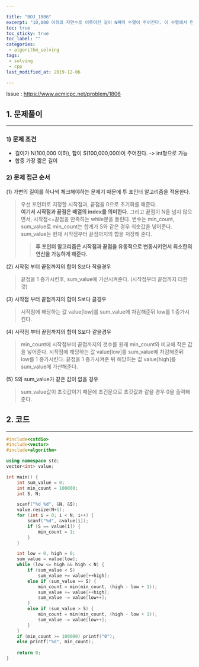 ```yaml
---

title: "BOJ_1806"  
excerpt: "10,000 이하의 자연수로 이루어진 길이 N짜리 수열이 주어진다. 이 수열에서 연속된 수들의 부분합 중에 그 합이 S 이상이 되는 것 중, 가장 짧은 것의 길이를 구하는 프로그램을 작성하시오."  
toc: true  
toc_sticky: true  
toc_label: ""  
categories:  
 - algorithm_solving  
tags:  
 - solving  
 - cpp  
last_modified_at: 2019-12-06

---
```


Issue : <https://www.acmicpc.net/problem/1806>

## 1. 문제풀이  

- - -

### 1) 문제 조건

- 길이가 N(100,000 이하), 합이 S(100,000,000)이 주어진다. -> int형으로 가능  
- 합중 가장 짧은 길이

### 2) 문제 접근 순서

(1) 가변의 길이를 하나씩 체크해야하는 문제기 때문에 투 포인터 알고리즘을 적용한다.
> 우선 포인터로 지정할 시작점과, 끝점을 0으로 초기화를 해준다.  
> **여기서 시작점과 끝점은 배열의 index를 의미한다.**
> 그리고 끝점이 N을 넘지 않으면서, 시작점<=끝점을 만족하는 while문을 돌린다.
> 변수는 min_count, sum_value로 min_count는 합계가 S와 같은 경우 최솟값을 넣어준다.
> sum_value는 현재 시작점부터 끝점까지의 합을 저장해 준다.
>> **투 포인터 알고리즘은 시작점과 끝점을 유동적으로 변동시키면서 최소한의 연산을 가능하게 해준다.**

(2) 시작점 부터 끝점까지의 합이 S보다 작을경우
> 끝점을 1 증가시킨후, sum_value에 가산시켜준다. (시작점부터 끝점까지 더한 것)

(3) 시작점 부터 끝점까지의 합이 S보다 클경우
> 시작점에 해당하는 값 value[low]를 sum_value에 차감해준뒤 low를 1 증가시킨다.

(4) 시작점 부터 끝점까지의 합이 S보다 같을경우
> min_count에 시작점부터 끝점까지의 갯수를 원래 min_count와 비교해 작은 값을 넣어준다.
> 시작점에 해당하는 값 value[low]를 sum_value에 차감해준뒤 low를 1 증가시킨다.
> 끝점을 1 증가시켜준 뒤 해당하는 값 value[high]를 sum_value에 가산해준다.

(5) S와 sum_value가 같은 값이 없을 경우
> sum_value값이 초깃값이기 때문에 조건문으로 초깃값과 같을 경우 0을 출력해준다.

## 2. 코드

- - -

```cpp
#include<cstdio>
#include<vector>
#include<algorithm>

using namespace std;
vector<int> value;

int main() {  
	int sum_value = 0;
	int min_count = 100000;
	int S, N;

	scanf("%d %d", &N, &S);
	value.resize(N+1);
	for (int i = 0; i < N; i++) {
		scanf("%d", &value[i]);
		if (S == value[i]) {
			min_count = 1;
		}
	}

	int low = 0, high = 0;
	sum_value = value[low];
	while (low <= high && high < N)	{
		if (sum_value < S)
			sum_value += value[++high];
		else if (sum_value == S) {
			min_count = min(min_count, (high - low + 1));
			sum_value += value[++high];
			sum_value -= value[low++];
		}
		else if (sum_value > S)	{
			min_count = min(min_count, (high - low + 1));
			sum_value -= value[low++];
		}
	}
	if (min_count >= 100000) printf("0");
	else printf("%d", min_count);
	
	return 0;
}

```
